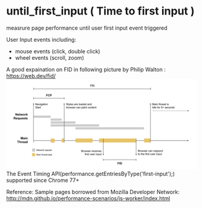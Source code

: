 # until_first_input ( Time to first input )
measrure page performance until user first input event triggered

User Input events including: 
- mouse events (click, double click)
- wheel events (scroll, zoom)

A good expaination on FID in following picture by Philip Walton : https://web.dev/fid/
![](fid-full.svg)
The Event Timing API(performance.getEntriesByType('first-input');) supported since Chrome 77+

Reference: 
Sample pages borrowed from Mozilla Developer Network: http://mdn.github.io/performance-scenarios/js-worker/index.html

